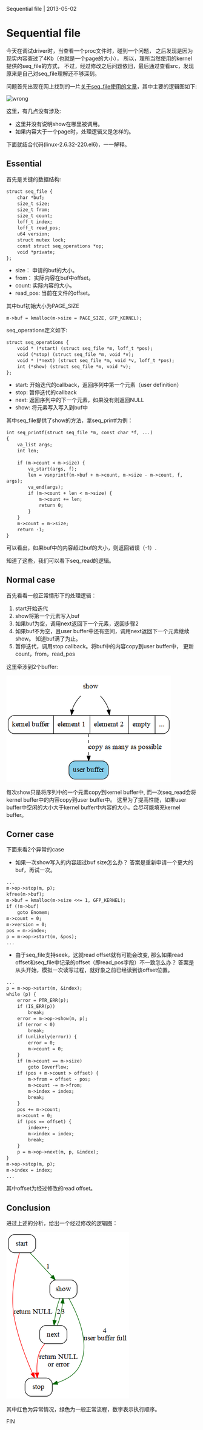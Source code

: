 Sequential file | 2013-05-02
# Sequential file

今天在调试driver时，当查看一个proc文件时，碰到一个问题，
之后发现是因为现实内容查过了4Kb（也就是一个page的大小），
所以，理所当然使用的kernel提供的seq_file的方式，
不过，经过修改之后问题依旧，最后通过查看src，发现原来是自己对seq_file理解还不够深刻。

问题首先出现在网上找到的一片[关于seq_file使用的文章][1]，其中主要的逻辑图如下:

![wrong](http://www.tldp.org/LDP/lkmpg/2.6/html/figures/seq_file.png)

[1]: http://www.tldp.org/LDP/lkmpg/2.6/html/x861.html

这里，有几点没有涉及:

- 这里并没有说明show在哪里被调用。
- 如果内容大于一个page时，处理逻辑又是怎样的。

下面就结合代码(linux-2.6.32-220.el6)，一一解释。

## Essential



首先是关键的数据结构:

~~~ {prettyprint lang-c}
struct seq_file {
	char *buf;
	size_t size;
	size_t from;
	size_t count;
	loff_t index;
	loff_t read_pos;
	u64 version;
	struct mutex lock;
	const struct seq_operations *op;
	void *private;
};
~~~
- size： 申请的buf的大小。
- from： 实际内容在buf中offset。
- count: 实际内容的大小。
- read_pos: 当前在文件的offset。

其中buf初始大小为PAGE_SIZE

~~~ {prettyprint lang-c}
m->buf = kmalloc(m->size = PAGE_SIZE, GFP_KERNEL);
~~~

seq_operations定义如下:

~~~ {prettyprint lang-c}
struct seq_operations {
	void * (*start) (struct seq_file *m, loff_t *pos);
	void (*stop) (struct seq_file *m, void *v);
	void * (*next) (struct seq_file *m, void *v, loff_t *pos);
	int (*show) (struct seq_file *m, void *v);
};
~~~
- start: 开始迭代的callback，返回序列中第一个元素（user definition）
- stop: 暂停迭代的callback
- next: 返回序列中的下一个元素，如果没有则返回NULL
- show: 将元素写入写入到buf中

其中seq_file提供了show的方法，拿seq_printf为例：

~~~ {prettyprint lang-c}
int seq_printf(struct seq_file *m, const char *f, ...)
{
	va_list args;
	int len;

	if (m->count < m->size) {
		va_start(args, f);
		len = vsnprintf(m->buf + m->count, m->size - m->count, f, args);
		va_end(args);
		if (m->count + len < m->size) {
			m->count += len;
			return 0;
		}
	}
	m->count = m->size;
	return -1;
}
~~~
可以看出，如果buf中的内容超过buf的大小，则返回错误（-1）.

知道了这些，我们可以看下seq_read的逻辑。

## Normal case



首先看看一般正常情形下的处理逻辑：

1. start开始迭代
2. show将第一个元素写入buf
3. 如果buf为空，调用next返回下一个元素，返回步骤2
4. 如果buf不为空，且user buffer中还有空间，调用next返回下一个元素继续show。
知道buf满了为止。
5. 暂停迭代，调用stop callback。将buf中的内容copy到user buffer中，
更新count，from，read_pos

这里牵涉到2个buffer:

![buffers](images/linux/seq_buffer.png)

每次show只是将序列中的一个元素copy到kernel buffer中, 
而一次seq_read会将kernel buffer中的内容copy到user buffer中。
这里为了提高性能，如果user buffer中空闲的大小大于kernel
buffer中内容的大小，会尽可能填充kernel buffer。

## Corner case



下面来看2个异常的case

- 如果一次show写入的内容超过buf size怎么办？
答案是重新申请一个更大的buf，再试一次。

~~~ {prettyprint lang-c}
...
m->op->stop(m, p);
kfree(m->buf);
m->buf = kmalloc(m->size <<= 1, GFP_KERNEL);
if (!m->buf)
	goto Enomem;
m->count = 0;
m->version = 0;
pos = m->index;
p = m->op->start(m, &pos);
...
~~~

- 由于seq_file支持seek，这就read offset就有可能会改变,
那么如果read offset和seq_file中记录的offset（即read_pos字段）不一致怎么办？
答案是从头开始，模拟一次读写过程，就好象之前已经读到该offset位置。

~~~ {prettyprint lang-c}
...
p = m->op->start(m, &index);
while (p) {
	error = PTR_ERR(p);
	if (IS_ERR(p))
		break;
	error = m->op->show(m, p);
	if (error < 0)
		break;
	if (unlikely(error)) {
		error = 0;
		m->count = 0;
	}
	if (m->count == m->size)
		goto Eoverflow;
	if (pos + m->count > offset) {
		m->from = offset - pos;
		m->count -= m->from;
		m->index = index;
		break;
	}
	pos += m->count;
	m->count = 0;
	if (pos == offset) {
		index++;
		m->index = index;
		break;
	}
	p = m->op->next(m, p, &index);
}
m->op->stop(m, p);
m->index = index;
...
~~~
其中offset为经过修改的read offset。

## Conclusion



进过上述的分析，给出一个经过修改的逻辑图：

![right](images/linux/seq_right.png)

其中红色为异常情况，绿色为一般正常流程，数字表示执行顺序。

FIN
